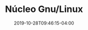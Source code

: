 ---
title: "Núcleo Gnu/Linux"
date: 2019-10-28T09:46:15-04:00
description: "Comunidad de usuarios, desarrolladores, activistas y amantes del Software Libre."
---